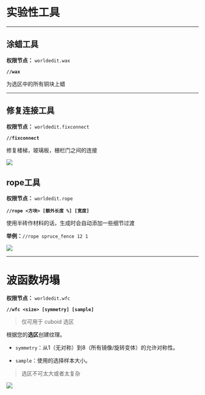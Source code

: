 
# **实验性工具**

***

## **涂蜡工具**

**权限节点：** `worldedit.wax`

**`//wax`**

为选区中的所有铜块上蜡

***

## **修复连接工具**

**权限节点：** `worldedit.fixconnect`

**`//fixconnect`**

修复楼梯，玻璃板，栅栏门之间的连接

![](https://foruda.gitee.com/images/1704822461633125942/46c87a3d_8191838.gif)

## **rope工具**

**权限节点：** `worldedit.rope`

**`//rope <方块> [额外长度 %] [宽度]`**

使用半砖作材料的话，生成时会自动添加一些细节过渡

**举例：**`//rope spruce_fence 12 1`

![](https://foruda.gitee.com/images/1704822500184009094/b1ce4f70_8191838.png)

***

# **波函数坍塌**

**权限节点：** `worldedit.wfc`

**`//wfc <size> [symmetry] [sample]`**

> 仅可用于 cuboid 选区

根据您的**选区**创建纹理。

- `symmetry`：从1（无对称）到8（所有镜像/旋转变体）的允许对称性。

- `sample`：使用的选择样本大小。

> 选区不可太大或者太复杂

![](images/wfc.png)